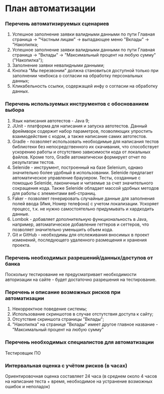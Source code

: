 # План автоматизации

### Перечень автоматизируемых сценариев

1) Успешное заполнение заявки валидными данными по пути Главная страница -> "Частным лицам" -> выпадающее меню "Вклады" -> "Накопилка;
2) Успешное заполнение заявки валидными данными по пути Главная страница -> "Вклады" -> "Максимальный процент на любую сумму" ("Накопилка");
3) Заполнение заявки невалидными данными;
4) Кнопка "Мы перезвоним" должна становиться доступной только при заполнении чекбокса о согласии на обработку персональных данных;
5) Кликабельность ссылки, содержащей инфу о согласии на обработку данных.

### Перечень используемых инструментов с обоснованием выбора

1) Язык написания автотестов - Java 9;
2) JUnit - платформа для написания и запуска автотестов. Данный фреймворк содержит набор параметров, позволяющих упростить взаимодействие с кодом, а также написание самих автотестов.
3) Gradle - позволяет использовать необходимые для написания тестов библиотеки без непосредственного их скачивания, что способствует ускорению работы и отсутствию зависимости кода от локальных файлов. Кроме того, Gradle автоматически формирует отчет по результатам тестов.
4) Selenide - инструмент, построенный на базе Selenium, однако значительно более удобный в использовании. Selenide предлагает автоматическое управление браузером. Тесты, созданные с помощью Selenide, лаконичные и читаемые за счет значительного сокращения кода. Также Selenide обладает массой удобных методов для работы с элементами веб-страниц.
5) Faker - позволяет генерировать случайные данные для заполнения полей ввода (Имя, Номер телефона) с учетом локализации. Ускоряет процесс, т.к. не нужно самостоятельно придумывать и хардкодить данные.
6) Lombok - добавляет дополнительную функциональность в Java, например, автоматическое добавление геттеров и сеттеров, что позволяет значительно уменьшить объем кода.
7) Git и GitHub - необходимы для отслеживания вносимых в проект изменений, последующего удаленного размещения и хранения проекта.

### Перечень необходимых разрешений/данных/доступов от банка

Поскольку тестирование не предусматривает необходимости авторизации на сайте - будет достаточно разрешения на тестирование.

### Перечень и описание возможных рисков при автоматизации

1) Некорректное поведение системы;
2) Использование скриншотов в случае отстутствия доступа к сайту;
3) Отсутствие скриншота страницы "Вклады";
4) "Накопилка" на странице "Вклады" имеет другое главное название - "Максимальный процент на любую сумму"

### Перечень необходимых специалистов для автоматизации

Тестировщик ПО

### Интервальная оценка с учётом рисков (в часах)

Ориентировочная оценка составляет 24 часа (в среднем около 4 часов на написание теста + время, необходимое на устранение возможных ошибок и неполадок)
